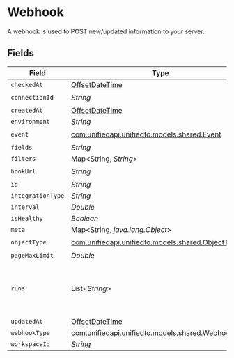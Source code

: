 # Webhook

A webhook is used to POST new/updated information to your server.


## Fields

| Field                                                                                     | Type                                                                                      | Required                                                                                  | Description                                                                               |
| ----------------------------------------------------------------------------------------- | ----------------------------------------------------------------------------------------- | ----------------------------------------------------------------------------------------- | ----------------------------------------------------------------------------------------- |
| `checkedAt`                                                                               | [OffsetDateTime](https://docs.oracle.com/javase/8/docs/api/java/time/OffsetDateTime.html) | :heavy_minus_sign:                                                                        | N/A                                                                                       |
| `connectionId`                                                                            | *String*                                                                                  | :heavy_check_mark:                                                                        | N/A                                                                                       |
| `createdAt`                                                                               | [OffsetDateTime](https://docs.oracle.com/javase/8/docs/api/java/time/OffsetDateTime.html) | :heavy_minus_sign:                                                                        | N/A                                                                                       |
| `environment`                                                                             | *String*                                                                                  | :heavy_minus_sign:                                                                        | N/A                                                                                       |
| `event`                                                                                   | [com.unifiedapi.unifiedto.models.shared.Event](../../models/shared/Event.md)              | :heavy_check_mark:                                                                        | N/A                                                                                       |
| `fields`                                                                                  | *String*                                                                                  | :heavy_minus_sign:                                                                        | N/A                                                                                       |
| `filters`                                                                                 | Map<String, *String*>                                                                     | :heavy_minus_sign:                                                                        | N/A                                                                                       |
| `hookUrl`                                                                                 | *String*                                                                                  | :heavy_check_mark:                                                                        | N/A                                                                                       |
| `id`                                                                                      | *String*                                                                                  | :heavy_minus_sign:                                                                        | N/A                                                                                       |
| `integrationType`                                                                         | *String*                                                                                  | :heavy_minus_sign:                                                                        | N/A                                                                                       |
| `interval`                                                                                | *Double*                                                                                  | :heavy_minus_sign:                                                                        | N/A                                                                                       |
| `isHealthy`                                                                               | *Boolean*                                                                                 | :heavy_minus_sign:                                                                        | N/A                                                                                       |
| `meta`                                                                                    | Map<String, *java.lang.Object*>                                                           | :heavy_minus_sign:                                                                        | N/A                                                                                       |
| `objectType`                                                                              | [com.unifiedapi.unifiedto.models.shared.ObjectType](../../models/shared/ObjectType.md)    | :heavy_check_mark:                                                                        | N/A                                                                                       |
| `pageMaxLimit`                                                                            | *Double*                                                                                  | :heavy_minus_sign:                                                                        | N/A                                                                                       |
| `runs`                                                                                    | List<*String*>                                                                            | :heavy_minus_sign:                                                                        | An array of the most revent virtual webhook runs                                          |
| `updatedAt`                                                                               | [OffsetDateTime](https://docs.oracle.com/javase/8/docs/api/java/time/OffsetDateTime.html) | :heavy_minus_sign:                                                                        | N/A                                                                                       |
| `webhookType`                                                                             | [com.unifiedapi.unifiedto.models.shared.WebhookType](../../models/shared/WebhookType.md)  | :heavy_minus_sign:                                                                        | N/A                                                                                       |
| `workspaceId`                                                                             | *String*                                                                                  | :heavy_minus_sign:                                                                        | N/A                                                                                       |